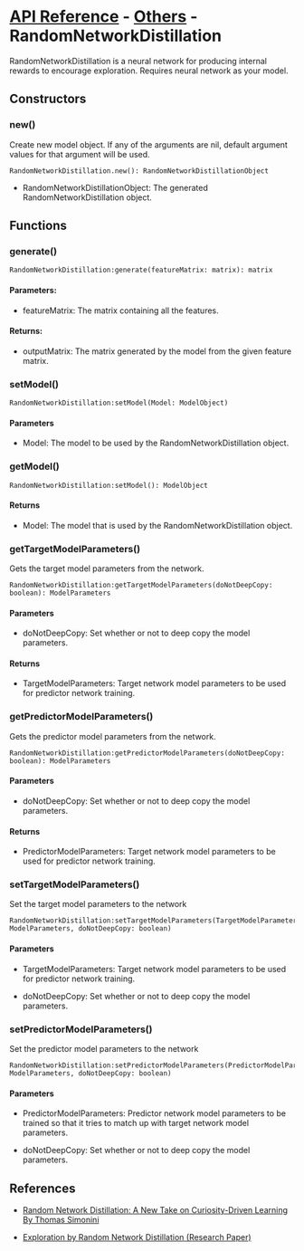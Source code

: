 # [API Reference](../../API.md) - [Others](../Others.md) - RandomNetworkDistillation

RandomNetworkDistillation is a neural network for producing internal rewards to encourage exploration. Requires neural network as your model.

## Constructors

### new()

Create new model object. If any of the arguments are nil, default argument values for that argument will be used.

```
RandomNetworkDistillation.new(): RandomNetworkDistillationObject
```

* RandomNetworkDistillationObject: The generated RandomNetworkDistillation object.

## Functions

### generate()

```
RandomNetworkDistillation:generate(featureMatrix: matrix): matrix
```

#### Parameters:

* featureMatrix: The matrix containing all the features.

#### Returns:

* outputMatrix: The matrix generated by the model from the given feature matrix.

### setModel()

```
RandomNetworkDistillation:setModel(Model: ModelObject)
```

#### Parameters

* Model: The model to be used by the RandomNetworkDistillation object.

### getModel()

```
RandomNetworkDistillation:setModel(): ModelObject
```

#### Returns

* Model: The model that is used by the RandomNetworkDistillation object.

### getTargetModelParameters()

Gets the target model parameters from the network.

```
RandomNetworkDistillation:getTargetModelParameters(doNotDeepCopy: boolean): ModelParameters
```

#### Parameters

* doNotDeepCopy: Set whether or not to deep copy the model parameters.

#### Returns

* TargetModelParameters: Target network model parameters to be used for predictor network training.

### getPredictorModelParameters()

Gets the predictor model parameters from the network.

```
RandomNetworkDistillation:getPredictorModelParameters(doNotDeepCopy: boolean): ModelParameters
```

#### Parameters

* doNotDeepCopy: Set whether or not to deep copy the model parameters.

#### Returns

* PredictorModelParameters: Target network model parameters to be used for predictor network training.

### setTargetModelParameters()

Set the target model parameters to the network

```
RandomNetworkDistillation:setTargetModelParameters(TargetModelParameters: ModelParameters, doNotDeepCopy: boolean)
```

#### Parameters

* TargetModelParameters: Target network model parameters to be used for predictor network training.

* doNotDeepCopy: Set whether or not to deep copy the model parameters.

### setPredictorModelParameters()

Set the predictor model parameters to the network

```
RandomNetworkDistillation:setPredictorModelParameters(PredictorModelParameters: ModelParameters, doNotDeepCopy: boolean)
```

#### Parameters

* PredictorModelParameters: Predictor network model parameters to be trained so that it tries to match up with target network model parameters.

* doNotDeepCopy: Set whether or not to deep copy the model parameters.

## References

* [Random Network Distillation: A New Take on Curiosity-Driven Learning By Thomas Simonini](https://blog.dataiku.com/random-network-distillation-a-new-take-on-curiosity-driven-learning)

* [Exploration by Random Network Distillation (Research Paper)](https://arxiv.org/abs/1810.12894v1)
